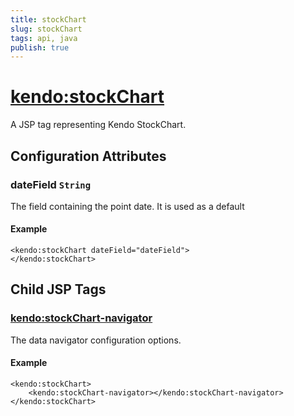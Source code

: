 ```yaml
---
title: stockChart
slug: stockChart
tags: api, java
publish: true
---
```


# <kendo:stockChart>
A JSP tag representing Kendo StockChart.


## Configuration Attributes


### dateField `String`

The field containing the point date.
It is used as a default

#### Example
    <kendo:stockChart dateField="dateField">
    </kendo:stockChart>



## Child JSP Tags

### [<kendo:stockChart-navigator>](/api/wrappers/jsp/stockchart/navigator)

The data navigator configuration options.

#### Example

    <kendo:stockChart>
        <kendo:stockChart-navigator></kendo:stockChart-navigator>
    </kendo:stockChart>
 
